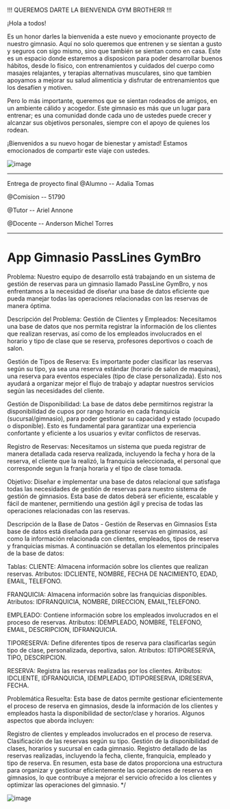 !!! QUEREMOS DARTE LA BIENVENIDA GYM BROTHERR !!!

¡Hola a todos!

Es un honor darles la bienvenida a este nuevo y emocionante proyecto de nuestro gimnasio. Aquí no solo queremos que entrenen y se sientan a gusto y seguros con sigo mismo, sino que también se sientan como en casa. Este es un espacio donde estaremos a disposicon para poder desarrollar buenos hábitos, desde lo fisico, con entrenamientos y cuidados del cuerpo como masajes relajantes, y terapias alternativas musculares, sino que tambien apoyamos a mejorar su salud alimenticia y disfrutar de entrenamientos que los desafíen y motiven.

Pero lo más importante, queremos que se sientan rodeados de amigos, en un ambiente cálido y acogedor. Este gimnasio es más que un lugar para entrenar; es una comunidad donde cada uno de ustedes puede crecer y alcanzar sus objetivos personales, siempre con el apoyo de quienes los rodean.

¡Bienvenidos a su nuevo hogar de bienestar y amistad! Estamos emocionados de compartir este viaje con ustedes.

![image](https://github.com/user-attachments/assets/7aa4f9fd-a81d-45ca-9caa-5c32d716b292)

--------------------------------------------------------------------------------------------------------------------------------------------------------------------

Entrega de proyecto final
@Alumno -- Adalia Tomas

@Comision -- 51790

@Tutor -- Ariel Annone

@Docente -- Anderson Michel Torres

--------------------------------------------------------------------------------------------------------------------------------------------------------------------

# App Gimnasio PassLines GymBro

Problema:
Nuestro equipo de desarrollo está trabajando en un sistema de gestión de reservas para un gimnasio llamado PassLine GymBro, y nos enfrentamos a la necesidad de diseñar una base de datos eficiente que pueda manejar todas las operaciones relacionadas con las reservas de manera óptima.

Descripción del Problema:
Gestión de Clientes y Empleados: Necesitamos una base de datos que nos permita registrar la información de los clientes que realizan reservas, así como de los empleados involucrados en el horario y tipo de clase que se reserva, profesores deportivos o coach de salon.

Gestión de Tipos de Reserva: Es importante poder clasificar las reservas según su tipo, ya sea una reserva estándar (horario de salon de maquinas), una reserva para eventos especiales (tipo de clase personalizada). Esto nos ayudará a organizar mejor el flujo de trabajo y adaptar nuestros servicios según las necesidades del cliente.

Gestión de Disponibilidad: La base de datos debe permitirnos registrar la disponibilidad de cupos por rango horario en cada franquicia (sucursal/gimnasio), para poder gestionar su capacidad y estado (ocupado o disponible). Esto es fundamental para garantizar una experiencia confortante y eficiente a los usuarios y evitar conflictos de reservas.

Registro de Reservas: Necesitamos un sistema que pueda registrar de manera detallada cada reserva realizada, incluyendo la fecha y hora de la reserva, el cliente que la realizó, la franquicia seleccionada, el personal que corresponde segun la franja horaria y el tipo de clase tomada.

Objetivo:
Diseñar e implementar una base de datos relacional que satisfaga todas las necesidades de gestión de reservas para nuestro sistema de gestión de gimnasios. Esta base de datos deberá ser eficiente, escalable y fácil de mantener, permitiendo una gestión ágil y precisa de todas las operaciones relacionadas con las reservas.

Descripción de la Base de Datos - Gestión de Reservas en Gimnasios
Esta base de datos está diseñada para gestionar reservas en gimnasios, así como la información relacionada con clientes, empleados, tipos de reserva y franquicias mismas. A continuación se detallan los elementos principales de la base de datos:

Tablas:
CLIENTE:
Almacena información sobre los clientes que realizan reservas.
Atributos: IDCLIENTE, NOMBRE, FECHA DE NACIMIENTO, EDAD, EMAIL, TELEFONO.

FRANQUICIA:
Almacena información sobre las franquicias disponibles.
Atributos: IDFRANQUICIA, NOMBRE, DIRECCION, EMAIL,TELEFONO.

EMPLEADO:
Contiene información sobre los empleados involucrados en el proceso de reservas.
Atributos: IDEMPLEADO, NOMBRE, TELEFONO, EMAIL, DESCRIPCION, IDFRANQUICIA.

TIPORESERVA:
Define diferentes tipos de reserva para clasificarlas según tipo de clase, personalizada, deportiva, salon.
Atributos: IDTIPORESERVA, TIPO, DESCRIPCION.

RESERVA:
Registra las reservas realizadas por los clientes.
Atributos: IDCLIENTE, IDFRANQUICIA, IDEMPLEADO, IDTIPORESERVA, IDRESERVA, FECHA.

Problemática Resuelta:
Esta base de datos permite gestionar eficientemente el proceso de reserva en gimnasios, desde la información de los clientes y empleados hasta la disponibilidad de sector/clase y horarios. Algunos aspectos que aborda incluyen:

Registro de clientes y empleados involucrados en el proceso de reserva.
Clasificación de las reservas según su tipo.
Gestión de la disponibilidad de clases, horarios y sucursal en cada gimnasio.
Registro detallado de las reservas realizadas, incluyendo la fecha, cliente, franquicia, empleado y tipo de reserva.
En resumen, esta base de datos proporciona una estructura para organizar y gestionar eficientemente las operaciones de reserva en gimnasios, lo que contribuye a mejorar el servicio ofrecido a los clientes y optimizar las operaciones del gimnasio. */

![image](https://github.com/user-attachments/assets/5c73027b-7851-4e28-9953-e1eba47bae7c)

